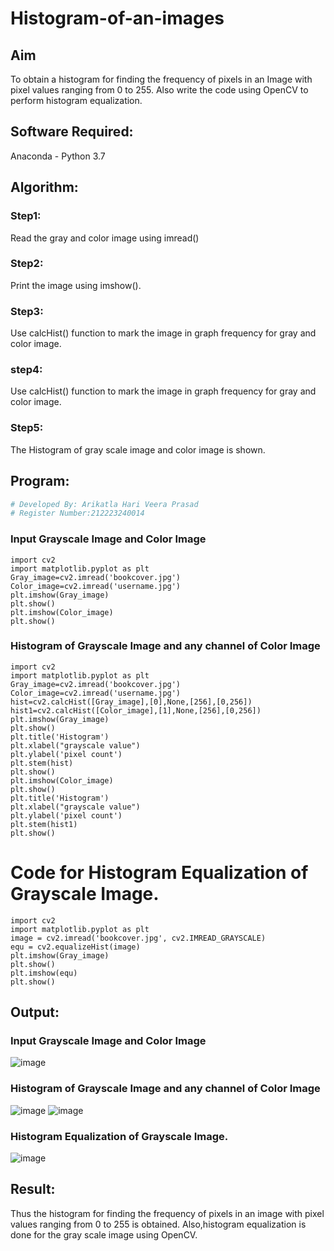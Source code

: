 # Histogram-of-an-images
## Aim
To obtain a histogram for finding the frequency of pixels in an Image with pixel values ranging from 0 to 255. Also write the code using OpenCV to perform histogram equalization.

## Software Required:
Anaconda - Python 3.7

## Algorithm:
### Step1:
Read the gray and color image using imread()

### Step2:
Print the image using imshow().



### Step3:
Use calcHist() function to mark the image in graph frequency for gray and color image.

### step4:
Use calcHist() function to mark the image in graph frequency for gray and color image.

### Step5:
The Histogram of gray scale image and color image is shown.


## Program:
```python
# Developed By: Arikatla Hari Veera Prasad
# Register Number:212223240014
```
### Input Grayscale Image and Color Image
```
import cv2
import matplotlib.pyplot as plt
Gray_image=cv2.imread('bookcover.jpg')
Color_image=cv2.imread('username.jpg')
plt.imshow(Gray_image)
plt.show()
plt.imshow(Color_image)
plt.show()
```
### Histogram of Grayscale Image and any channel of Color Image
```
import cv2
import matplotlib.pyplot as plt
Gray_image=cv2.imread('bookcover.jpg')
Color_image=cv2.imread('username.jpg')
hist=cv2.calcHist([Gray_image],[0],None,[256],[0,256])
hist1=cv2.calcHist([Color_image],[1],None,[256],[0,256])
plt.imshow(Gray_image)
plt.show()
plt.title('Histogram')
plt.xlabel("grayscale value")
plt.ylabel('pixel count')
plt.stem(hist)
plt.show()
plt.imshow(Color_image)
plt.show()
plt.title('Histogram')
plt.xlabel("grayscale value")
plt.ylabel('pixel count')
plt.stem(hist1)
plt.show()
```
# Code for Histogram Equalization of Grayscale Image.
```
import cv2
import matplotlib.pyplot as plt
image = cv2.imread('bookcover.jpg', cv2.IMREAD_GRAYSCALE)
equ = cv2.equalizeHist(image)
plt.imshow(Gray_image)
plt.show()
plt.imshow(equ)
plt.show()
```
## Output:
### Input Grayscale Image and Color Image
![image](https://github.com/Hariveeraprasad-2006/Histogram-of-an-images/assets/145049988/0a612b21-6fc8-41c0-a188-d4e7e17476d4)


### Histogram of Grayscale Image and any channel of Color Image
![image](https://github.com/Hariveeraprasad-2006/Histogram-of-an-images/assets/145049988/a893c80f-f9c1-4fe1-8167-d55b9db71901)
![image](https://github.com/Hariveeraprasad-2006/Histogram-of-an-images/assets/145049988/e86f3a0c-9bda-4106-a9db-e32978711ab4)



### Histogram Equalization of Grayscale Image.
![image](https://github.com/Hariveeraprasad-2006/Histogram-of-an-images/assets/145049988/5f3e2818-a68d-4769-860e-337cd19493e1)




## Result: 
Thus the histogram for finding the frequency of pixels in an image with pixel values ranging from 0 to 255 is obtained. Also,histogram equalization is done for the gray scale image using OpenCV.
